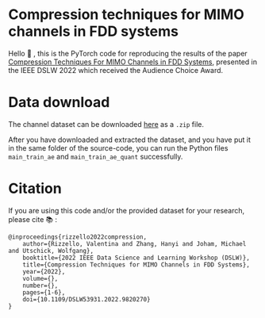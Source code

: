 # Compression techniques for MIMO channels in FDD systems

Hello 👋 , this is the PyTorch code for reproducing the results of the paper [Compression Techniques For MIMO Channels in FDD Systems](https://ieeexplore.ieee.org/document/9820270), presented in the IEEE DSLW 2022 which received the Audience Choice Award.

# Data download

The channel dataset can be downloaded [here](https://huggingface.co/datasets/valerizz/compression-mimo-channels/blob/main/mimo_umi_nlos.zip) as a `.zip` file.

After you have downloaded and extracted the dataset, and you have put it in the same folder of the source-code, you can run the Python files `main_train_ae` and `main_train_ae_quant` successfully.

# Citation

If you are using this code and/or the provided dataset for your research, please cite 📚 :
```
@inproceedings{rizzello2022compression,
    author={Rizzello, Valentina and Zhang, Hanyi and Joham, Michael and Utschick, Wolfgang},  
    booktitle={2022 IEEE Data Science and Learning Workshop (DSLW)},   
    title={Compression Techniques for MIMO Channels in FDD Systems},   
    year={2022},  
    volume={},  
    number={},  
    pages={1-6},  
    doi={10.1109/DSLW53931.2022.9820270}
}
```
